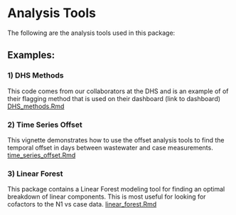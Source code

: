# Analysis Tools
The following are the analysis tools used in this package:

## Examples:

### 1) DHS Methods
This code comes from our collaborators at the DHS and is an example of of their flagging method that is used on their dashboard (link to dashboard)
[DHS_methods.Rmd](DHS_methods.html)

### 2) Time Series Offset
This vignette demonstrates how to use the offset analysis tools to find the temporal offset in days between wastewater and case measurements.
[time_series_offset.Rmd](time_series_offset.html)

### 3) Linear Forest
This package contains a Linear Forest modeling tool for finding an optimal breakdown of linear components. This is most useful for looking for cofactors to the N1 vs case data.
[linear_forest.Rmd](linear_forest.html)
